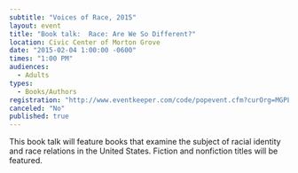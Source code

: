 ```yaml
---
subtitle: "Voices of Race, 2015"
layout: event
title: "Book talk:  Race: Are We So Different?"
location: Civic Center of Morton Grove
date: "2015-02-04 1:00:00 -0600"
times: "1:00 PM"
audiences: 
  - Adults
types: 
  - Books/Authors
registration: "http://www.eventkeeper.com/code/popevent.cfm?curOrg=MGPL&curApp=events&eID=3884127&thisDate=NO_DATE"
canceled: "No"
published: true
---
```


This book talk will feature books that examine the subject of racial identity and race relations in the United States. Fiction and nonfiction titles will be featured.